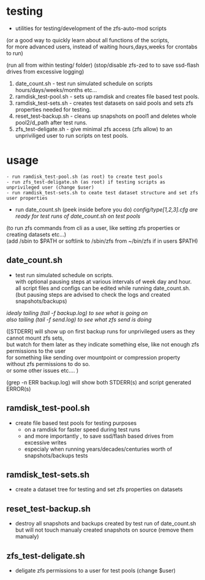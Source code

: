 # testing
- utilities for testing/development of the zfs-auto-mod scripts  

(or a good way to quickly learn about all functions of the scripts,  
for more advanced users, instead of waiting hours,days,weeks for crontabs to run)

(run all from within testing/ folder)
(stop/disable zfs-zed to to save ssd-flash drives from excessive logging)


1. date_count.sh - test run simulated schedule on scripts hours/days/weeks/months etc...  
2. ramdisk_test-pool.sh - sets up ramdisk and creates file based test pools.
3. ramdisk_test-sets.sh - creates test datasets on said pools and sets zfs properties needed for testing.
4. reset_test-backup.sh - cleans up snapshots on pool1 and deletes whole pool2/d_path after test runs.
5. zfs_test-deligate.sh - give minimal zfs access (zfs allow) to an unpriviliged user to run scripts on test pools.


# usage 

	- run ramdisk_test-pool.sh (as root) to create test pools
	- run zfs_test-deligate.sh (as root) if testing scripts as unprivileged user (change $user)
	- run ramdisk_test-sets.sh to ceate test dataset structure and set zfs user properties

*	run date_count.sh (peek inside before you do) 
	*config/type[1,2,3].cfg are ready for test runs of date_count.sh on test pools*
	
(to run zfs commands from cli as a user, like setting zfs properties or creating datasets etc...)  
(add /sbin to $PATH or softlink to /sbin/zfs from ~/bin/zfs if in users $PATH)

## date_count.sh 
- test run simulated schedule on scripts.  
with optional pausing steps at various intervals of week day and hour.  
all script files and configs can be edited while running date_count.sh.  
(but pausing steps are advised to check the logs and created snapshots/backups)  

*idealy tailing (tail -f backup.log) to see what is going on*  
*also tailing (tail -f send.log) to see what zfs send is doing*  

([STDERR] will show up on first backup runs for unprivileged users as they cannot mount zfs sets,  
but watch for them later as they indicate something else, like not enough zfs permissions to the user  
for something like sending over mountpoint or compression property without zfs permissions to do so.  
or some other issues etc.... )

(grep -n ERR backup.log) will show both STDERR(s) and script generated ERROR(s)

## ramdisk_test-pool.sh
- create file based test pools for testing purposes  
	- on a ramdisk for faster speed during test runs  
	- and more importantly , to save ssd/flash based drives from excessive writes  
	- especialy when running years/decades/centuries worth of snapshots/backups tests  

## ramdisk_test-sets.sh
- create a dataset tree for testing 
and set zfs properties on datasets 

## reset_test-backup.sh 
- destroy all snapshots and backups created by test run of date_count.sh 
but will not touch manualy created snapshots on source (remove them manualy)

## zfs_test-deligate.sh
- deligate zfs permissions to a user for test pools (change $user)


